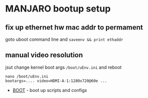 # MANJARO bootup setup

## fix up ethernet hw mac addr to permament

goto uboot command line and `saveenv && print ethaddr`

## manual video resolution

jsut change kernel boot args `/boot/uEnv.ini` and reboot

    nano /boot/uEnv.ini
    bootargs=.... video=HDMI-A-1:1280x720@60e ...

+ [BOOT](BOOT)        - boot up scripts and configs


